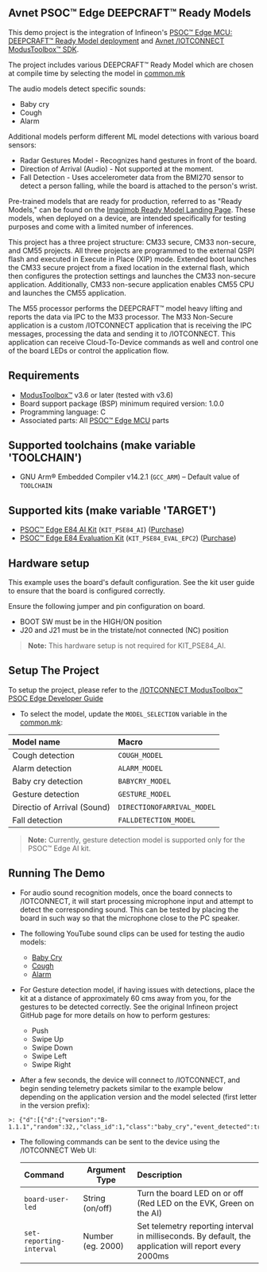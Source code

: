 ## Avnet PSOC™ Edge DEEPCRAFT™ Ready Models

This demo project is the integration of Infineon's 
[PSOC&trade; Edge MCU: DEEPCRAFT&trade; Ready Model deployment](https://github.com/Infineon/mtb-example-psoc-edge-ml-deepcraft-deploy-ready-model/tree/release-v1.2.0)
and [Avnet /IOTCONNECT ModusToolbox&trade; SDK](https://github.com/avnet-iotconnect/avnet-iotc-mtb-sdk). 

The project includes various DEEPCRAFT&trade; Ready Model which are chosen at compile time by 
selecting the model in [common.mk](common.mk)

The audio models detect specific sounds:
- Baby cry
- Cough
- Alarm

Additional models perform different ML model detections with various board sensors:
- Radar Gestures Model - Recognizes hand gestures in front of the board.
- Direction of Arrival (Audio) - Not supported at the moment.
- Fall Detection - Uses accelerometer data from the BMI270 sensor to detect a person falling, while the board is attached to the person's wrist.

Pre-trained models that are ready for production, referred to as "Ready Models," can be found on the [Imagimob Ready Model Landing Page](https://www.imagimob.com/ready-models). These models, when deployed on a device, are intended specifically for testing purposes and come with a limited number of inferences.

This project has a three project structure: CM33 secure, CM33 non-secure, and CM55 projects. All three projects are programmed to the external QSPI flash and executed in Execute in Place (XIP) mode. Extended boot launches the CM33 secure project from a fixed location in the external flash, which then configures the protection settings and launches the CM33 non-secure application. Additionally, CM33 non-secure application enables CM55 CPU and launches the CM55 application.

The M55 processor performs the DEEPCRAFT™ model heavy lifting and reports the data via IPC to the M33 processor.
The M33 Non-Secure application is a custom /IOTCONNECT application that is receiving the IPC messages, 
processing the data and sending it to /IOTCONNECT. 
This application can receive Cloud-To-Device commands as well and control one of the board LEDs or control the application flow.    

## Requirements

- [ModusToolbox&trade;](https://www.infineon.com/modustoolbox) v3.6 or later (tested with v3.6)
- Board support package (BSP) minimum required version: 1.0.0
- Programming language: C
- Associated parts: All [PSOC&trade; Edge MCU](https://www.infineon.com/products/microcontroller/32-bit-psoc-arm-cortex/32-bit-psoc-edge-arm) parts

## Supported toolchains (make variable 'TOOLCHAIN')

- GNU Arm&reg; Embedded Compiler v14.2.1 (`GCC_ARM`) – Default value of `TOOLCHAIN`

## Supported kits (make variable 'TARGET')

- [PSOC&trade; Edge E84 AI Kit](https://www.infineon.com/KIT_PSE84_AI) (`KIT_PSE84_AI`)
([Purchase](https://www.newark.com/infineon/kitpse84aitobo1/ai-eval-kit-32bit-arm-cortex-m55f/dp/49AM4459))
- [PSOC&trade; Edge E84 Evaluation Kit](https://www.infineon.com/KIT_PSE84_EVAL) (`KIT_PSE84_EVAL_EPC2`)
([Purchase](https://www.newark.com/infineon/kitpse84evaltobo1/eval-kit-32bit-arm-cortex-m55f/dp/49AM4460))

## Hardware setup

This example uses the board's default configuration. 
See the kit user guide to ensure that the board is configured correctly.

Ensure the following jumper and pin configuration on board.
- BOOT SW must be in the HIGH/ON position
- J20 and J21 must be in the tristate/not connected (NC) position

> **Note:** This hardware setup is not required for KIT_PSE84_AI.

## Setup The Project

To setup the project, please refer to the 
[/IOTCONNECT ModusToolbox&trade; PSOC Edge Developer Guide](DEVELOPER_GUIDE.md)

- To select the model, update the `MODEL_SELECTION` variable in the [common.mk](common.mk):

| Model name                  | Macro                       |
|:----------------------------|:----------------------------|
| Cough detection             | `COUGH_MODEL`               |
| Alarm detection             | `ALARM_MODEL`               |
| Baby cry detection          | `BABYCRY_MODEL`             |
| Gesture detection           | `GESTURE_MODEL`             |
| Directio of Arrival (Sound) | `DIRECTIONOFARRIVAL_MODEL`  |
| Fall detection              | `FALLDETECTION_MODEL`       |

> **Note:** Currently, gesture detection model is supported only for the PSOC&trade; Edge AI kit.

## Running The Demo

- For audio sound recognition models, once the board connects to /IOTCONNECT, 
it will start processing microphone input and attempt to detect the corresponding sound. 
This can be tested by placing the board in such way so that the microphone close to the PC speaker.


- The following YouTube sound clips can be used for testing the audio models:
  * [Baby Cry](https://www.youtube.com/watch?v=Rwj1_eWltJQ&t=265s)
  * [Cough](https://www.youtube.com/watch?v=Qp09X74kjBc)
  * [Alarm](https://www.youtube.com/watch?v=hFIJaB6kVzk)


- For Gesture detection model, if having issues with detections, 
place the kit at a distance of approximately 60 cms away from you,
for the gestures to be detected correctly. 
See the original Infineon project GitHub page for more details on how to perform gestures:
    * Push
    * Swipe Up
    * Swipe Down
    * Swipe Left
    * Swipe Right

- After a few seconds, the device will connect to /IOTCONNECT, and begin sending telemetry packets similar to the example below 
depending on the application version and the model selected (first letter in the version prefix):
```
>: {"d":[{"d":{"version":"B-1.1.1","random":32,,"class_id":1,"class":"baby_cry","event_detected":true}}]}
```
- The following commands can be sent to the device using the /IOTCONNECT Web UI:

    | Command                  | Argument Type     | Description                                                                                             |
    |:-------------------------|-------------------|:--------------------------------------------------------------------------------------------------------|
    | `board-user-led`         | String (on/off)   | Turn the board LED on or off (Red LED on the EVK, Green on the AI)                                      |
    | `set-reporting-interval` | Number (eg. 2000) | Set telemetry reporting interval in milliseconds.  By default, the application will report every 2000ms |
